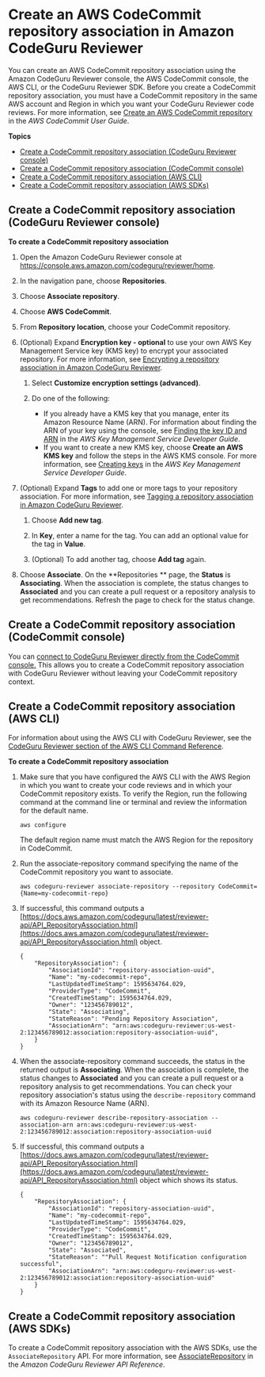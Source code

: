 # Create an AWS CodeCommit repository association in Amazon CodeGuru Reviewer<a name="create-codecommit-association"></a>

You can create an AWS CodeCommit repository association using the Amazon CodeGuru Reviewer console, the AWS CodeCommit console, the AWS CLI, or the CodeGuru Reviewer SDK\. Before you create a CodeCommit repository association, you must have a CodeCommit repository in the same AWS account and Region in which you want your CodeGuru Reviewer code reviews\. For more information, see [Create an AWS CodeCommit repository](https://docs.aws.amazon.com/codecommit/latest/userguide/how-to-create-repository.html) in the *AWS CodeCommit User Guide*\. 

**Topics**
+ [Create a CodeCommit repository association \(CodeGuru Reviewer console\)](#create-codecommit-association-console)
+ [Create a CodeCommit repository association \(CodeCommit console\)](#create-codecommit-association-other-console)
+ [Create a CodeCommit repository association \(AWS CLI\)](#create-codecommit-association-cli)
+ [Create a CodeCommit repository association \(AWS SDKs\)](#create-codecommit-association-sdk)

## Create a CodeCommit repository association \(CodeGuru Reviewer console\)<a name="create-codecommit-association-console"></a>

**To create a CodeCommit repository association**

1. Open the Amazon CodeGuru Reviewer console at [https://console\.aws\.amazon\.com/codeguru/reviewer/home](https://console.aws.amazon.com/codeguru/reviewer/home)\.

1. In the navigation pane, choose **Repositories**\. 

1. Choose **Associate repository**\. 

1. Choose **AWS CodeCommit**\. 

1. From **Repository location**, choose your CodeCommit repository\.

1. \(Optional\) Expand **Encryption key \- optional** to use your own AWS Key Management Service key \(KMS key\) to encrypt your associated repository\. For more information, see [Encrypting a repository association in Amazon CodeGuru Reviewer](encrypt-repository-association.md)\.

   1. Select **Customize encryption settings \(advanced\)**\.

   1. Do one of the following: 
      + If you already have a KMS key that you manage, enter its Amazon Resource Name \(ARN\)\. For information about finding the ARN of your key using the console, see [Finding the key ID and ARN](https://docs.aws.amazon.com/kms/latest/developerguide/find-cmk-id-arn.html) in the *AWS Key Management Service Developer Guide*\.
      + If you want to create a new KMS key, choose **Create an AWS KMS key** and follow the steps in the AWS KMS console\. For more information, see [Creating keys](https://docs.aws.amazon.com/kms/latest/developerguide/create-keys.html) in the *AWS Key Management Service Developer Guide*\.

1. \(Optional\) Expand **Tags** to add one or more tags to your repository association\. For more information, see [Tagging a repository association in Amazon CodeGuru Reviewer](tag-repository-association.md)\.

   1. Choose **Add new tag**\.

   1. In **Key**, enter a name for the tag\. You can add an optional value for the tag in **Value**\. 

   1. \(Optional\) To add another tag, choose **Add tag** again\.

1. Choose **Associate**\. On the **Repositories ** page, the **Status** is **Associating**\. When the association is complete, the status changes to **Associated** and you can create a pull request or a repository analysis to get recommendations\. Refresh the page to check for the status change\. 

## Create a CodeCommit repository association \(CodeCommit console\)<a name="create-codecommit-association-other-console"></a>

You can [connect to CodeGuru Reviewer directly from the CodeCommit console\.](https://docs.aws.amazon.com/codecommit/latest/userguide/how-to-amazon-codeguru-reviewer.html#how-to-amazon-codeguru-reviewer-associate) This allows you to create a CodeCommit repository association with CodeGuru Reviewer without leaving your CodeCommit repository context\. 

## Create a CodeCommit repository association \(AWS CLI\)<a name="create-codecommit-association-cli"></a>

 For information about using the AWS CLI with CodeGuru Reviewer, see the [CodeGuru Reviewer section of the AWS CLI Command Reference](https://docs.aws.amazon.com/cli/latest/reference/codeguru-reviewer/index.html)\. 

**To create a CodeCommit repository association**

1. Make sure that you have configured the AWS CLI with the AWS Region in which you want to create your code reviews and in which your CodeCommit repository exists\. To verify the Region, run the following command at the command line or terminal and review the information for the default name\. 

   ```
   aws configure
   ```

   The default region name must match the AWS Region for the repository in CodeCommit\. 

1. Run the associate\-repository command specifying the name of the CodeCommit repository you want to associate\. 

   ```
   aws codeguru-reviewer associate-repository --repository CodeCommit={Name=my-codecommit-repo}
   ```

1. If successful, this command outputs a [https://docs.aws.amazon.com/codeguru/latest/reviewer-api/API_RepositoryAssociation.html](https://docs.aws.amazon.com/codeguru/latest/reviewer-api/API_RepositoryAssociation.html) object\. 

   ```
   {
       "RepositoryAssociation": {
           "AssociationId": "repository-association-uuid",
           "Name": "my-codecommit-repo",
           "LastUpdatedTimeStamp": 1595634764.029,
           "ProviderType": "CodeCommit",
           "CreatedTimeStamp": 1595634764.029,
           "Owner": "123456789012",
           "State": "Associating",
           "StateReason": "Pending Repository Association",
           "AssociationArn": "arn:aws:codeguru-reviewer:us-west-2:123456789012:association:repository-association-uuid",
       }
   }
   ```

1. When the associate\-repository command succeeds, the status in the returned output is **Associating**\. When the association is complete, the status changes to **Associated** and you can create a pull request or a repository analysis to get recommendations\. You can check your repository association's status using the `describe-repository` command with its Amazon Resource Name \(ARN\)\. 

   ```
   aws codeguru-reviewer describe-repository-association --association-arn arn:aws:codeguru-reviewer:us-west-2:123456789012:association:repository-association-uuid
   ```

1. If successful, this command outputs a [https://docs.aws.amazon.com/codeguru/latest/reviewer-api/API_RepositoryAssociation.html](https://docs.aws.amazon.com/codeguru/latest/reviewer-api/API_RepositoryAssociation.html) object which shows its status\. 

   ```
   {
       "RepositoryAssociation": {
           "AssociationId": "repository-association-uuid",
           "Name": "my-codecommit-repo",
           "LastUpdatedTimeStamp": 1595634764.029,
           "ProviderType": "CodeCommit",
           "CreatedTimeStamp": 1595634764.029,
           "Owner": "123456789012",
           "State": "Associated",
           "StateReason": ""Pull Request Notification configuration successful",
           "AssociationArn": "arn:aws:codeguru-reviewer:us-west-2:123456789012:association:repository-association-uuid"
       }
   }
   ```

## Create a CodeCommit repository association \(AWS SDKs\)<a name="create-codecommit-association-sdk"></a>

To create a CodeCommit repository association with the AWS SDKs, use the `AssociateRepository` API\. For more information, see [AssociateRepository](https://docs.aws.amazon.com/codeguru/latest/reviewer-api/API_AssociateRepository.html) in the *Amazon CodeGuru Reviewer API Reference*\. 